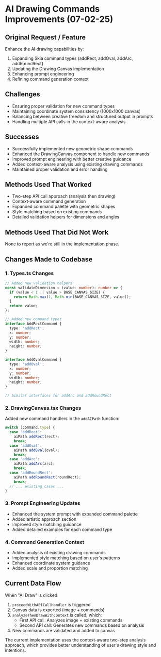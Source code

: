 # AI Drawing Commands Improvements (07-02-25)

## Original Request / Feature
Enhance the AI drawing capabilities by:
1. Expanding Skia command types (addRect, addOval, addArc, addRoundRect)
2. Updating the Drawing Canvas implementation
3. Enhancing prompt engineering
4. Refining command generation context

## Challenges
- Ensuring proper validation for new command types
- Maintaining coordinate system consistency (1000x1000 canvas)
- Balancing between creative freedom and structured output in prompts
- Handling multiple API calls in the context-aware analysis

## Successes
- Successfully implemented new geometric shape commands
- Enhanced the DrawingCanvas component to handle new commands
- Improved prompt engineering with better creative guidance
- Added context-aware analysis using existing drawing commands
- Maintained proper validation and error handling

## Methods Used That Worked
- Two-step API call approach (analysis then drawing)
- Context-aware command generation
- Expanded command palette with geometric shapes
- Style matching based on existing commands
- Detailed validation helpers for dimensions and angles

## Methods Used That Did Not Work
None to report as we're still in the implementation phase.

## Changes Made to Codebase

### 1. Types.ts Changes
```typescript
// Added new validation helpers
const validateDimension = (value: number): number => {
  if (value < 1 || value > BASE_CANVAS_SIZE) {
    return Math.max(1, Math.min(BASE_CANVAS_SIZE, value));
  }
  return value;
};

// Added new command types
interface AddRectCommand {
  type: 'addRect';
  x: number;
  y: number;
  width: number;
  height: number;
}

interface AddOvalCommand {
  type: 'addOval';
  x: number;
  y: number;
  width: number;
  height: number;
}

// Similar interfaces for addArc and addRoundRect
```

### 2. DrawingCanvas.tsx Changes
Added new command handlers in the `addAIPath` function:
```typescript
switch (command.type) {
  case 'addRect':
    aiPath.addRect(rect);
    break;
  case 'addOval':
    aiPath.addOval(oval);
    break;
  case 'addArc':
    aiPath.addArc(arc);
    break;
  case 'addRoundRect':
    aiPath.addRoundRect(roundRect);
    break;
  // ... existing cases ...
}
```

### 3. Prompt Engineering Updates
- Enhanced the system prompt with expanded command palette
- Added artistic approach section
- Improved style matching guidance
- Added detailed examples for each command type

### 4. Command Generation Context
- Added analysis of existing drawing commands
- Implemented style matching based on user's patterns
- Enhanced coordinate system guidance
- Added scale and proportion matching

## Current Data Flow
When "AI Draw" is clicked:
1. `proceedWithAPICallHandler` is triggered
2. Canvas data is exported (image + commands)
3. `analyzeThenDrawWithContext` is called, which:
   - First API call: Analyzes image + existing commands
   - Second API call: Generates new commands based on analysis
4. New commands are validated and added to canvas

The current implementation uses the context-aware two-step analysis approach, which provides better understanding of user's drawing style and intentions. 